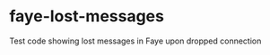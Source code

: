 faye-lost-messages
==================

Test code showing lost messages in Faye upon dropped connection
